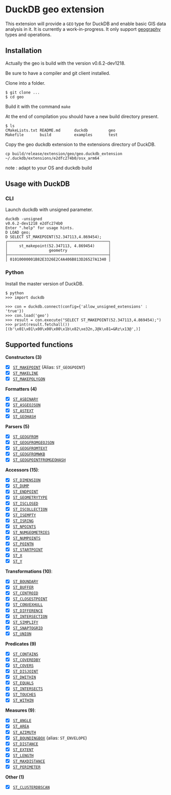 # DuckDB geo extension
This extension will provide a `GEO` type for DuckDB and enable basic GIS data analysis in it. It is currently a work-in-progress. 
It only support [geography](https://gis.stackexchange.com/questions/26082/what-is-the-difference-between-geometric-and-geographic-columns) types and operations.

## Installation


Actually the geo is build with the version v0.6.2-dev1218.

Be sure to have a compiler and git client installed.

Clone into a folder.
```
$ git clone ...
$ cd geo
```

Build it with the command `make`

At the end of compilation you should have a new build directory present.

```
$ ls
CMakeLists.txt README.md      duckdb         geo
Makefile       build          examples       test
```

Copy the geo duckdb extension to the extensions directory of DuckDB.

`cp build/release/extension/geo/geo.duckdb_extension ~/.duckdb/extensions/e2dfc274b0/osx_arm64`

note : adapt to your OS and duckdb build

## Usage with DuckDB

### CLI

Launch duckdb with unsigned parameter.

```
duckdb -unsigned
v0.6.2-dev1218 e2dfc274b0
Enter ".help" for usage hints.
D LOAD geo;
D SELECT ST_MAKEPOINT(52.347113,4.869454);
┌────────────────────────────────────────────┐
│     st_makepoint(52.347113, 4.869454)      │
│                  geometry                  │
├────────────────────────────────────────────┤
│ 01010000001B82E3326E2C4A406B813D26527A1340 │
```

### Python


Install the master version of DuckDB.

```
$ python
>>> import duckdb

>>> con = duckdb.connect(config={'allow_unsigned_extensions' : 'true'})
>>> con.load('geo')
>>> result = con.execute("SELECT ST_MAKEPOINT(52.347113,4.869454);")
>>> print(result.fetchall())
[(b'\x01\x01\x00\x00\x00\x1b\x82\xe32n,J@k\x81=&Rz\x13@',)]
```


## Supported functions

**Constructors (3)**
- [x] [`ST_MAKEPOINT`](https://cloud.google.com/bigquery/docs/reference/standard-sql/geography_functions#st_geogpoint)  (Alias: `ST_GEOGPOINT`)
- [x] [`ST_MAKELINE`](https://cloud.google.com/bigquery/docs/reference/standard-sql/geography_functions#st_makeline)  
- [x] [`ST_MAKEPOLYGON`](https://cloud.google.com/bigquery/docs/reference/standard-sql/geography_functions#st_makepolygon)  

**Formatters (4)**
- [x] [`ST_ASBINARY`](https://cloud.google.com/bigquery/docs/reference/standard-sql/geography_functions#st_asbinary)  
- [x] [`ST_ASGEOJSON`](https://cloud.google.com/bigquery/docs/reference/standard-sql/geography_functions#st_asgeojson)  
- [x] [`ST_ASTEXT`](https://cloud.google.com/bigquery/docs/reference/standard-sql/geography_functions#st_astext)  
- [x] [`ST_GEOHASH`](https://cloud.google.com/bigquery/docs/reference/standard-sql/geography_functions#st_geohash)

**Parsers (5)**
- [x] [`ST_GEOGFROM`](https://cloud.google.com/bigquery/docs/reference/standard-sql/geography_functions#st_geogfrom)  
- [x] [`ST_GEOGFROMGEOJSON`](https://cloud.google.com/bigquery/docs/reference/standard-sql/geography_functions#st_geogfromgeojson)  
- [x] [`ST_GEOGFROMTEXT`](https://cloud.google.com/bigquery/docs/reference/standard-sql/geography_functions#st_geogfromtext)  
- [x] [`ST_GEOGFROMWKB`](https://cloud.google.com/bigquery/docs/reference/standard-sql/geography_functions#st_geogfromwkb)  
- [x] [`ST_GEOGPOINTFROMGEOHASH`](https://cloud.google.com/bigquery/docs/reference/standard-sql/geography_functions#st_geogpointfromgeohash)

**Accessors (15)**:
- [x] [`ST_DIMENSION`](https://cloud.google.com/bigquery/docs/reference/standard-sql/geography_functions#st_dimension)  
- [x] [`ST_DUMP`](https://cloud.google.com/bigquery/docs/reference/standard-sql/geography_functions#st_dump)  
- [x] [`ST_ENDPOINT`](https://cloud.google.com/bigquery/docs/reference/standard-sql/geography_functions#st_endpoint)  
- [x] [`ST_GEOMETRYTYPE`](https://cloud.google.com/bigquery/docs/reference/standard-sql/geography_functions#st_geometrytype)  
- [x] [`ST_ISCLOSED`](https://cloud.google.com/bigquery/docs/reference/standard-sql/geography_functions#st_isclosed)  
- [x] [`ST_ISCOLLECTION`](https://cloud.google.com/bigquery/docs/reference/standard-sql/geography_functions#st_iscollection)  
- [x] [`ST_ISEMPTY`](https://cloud.google.com/bigquery/docs/reference/standard-sql/geography_functions#st_isempty)  
- [x] [`ST_ISRING`](https://cloud.google.com/bigquery/docs/reference/standard-sql/geography_functions#st_isring)  
- [x] [`ST_NPOINTS`](https://cloud.google.com/bigquery/docs/reference/standard-sql/geography_functions#st_npoints)  
- [x] [`ST_NUMGEOMETRIES`](https://cloud.google.com/bigquery/docs/reference/standard-sql/geography_functions#st_numgeometries)  
- [x] [`ST_NUMPOINTS`](https://cloud.google.com/bigquery/docs/reference/standard-sql/geography_functions#st_numpoints)  
- [x] [`ST_POINTN`](https://cloud.google.com/bigquery/docs/reference/standard-sql/geography_functions#st_pointn)  
- [x] [`ST_STARTPOINT`](https://cloud.google.com/bigquery/docs/reference/standard-sql/geography_functions#st_startpoint)  
- [x] [`ST_X`](https://cloud.google.com/bigquery/docs/reference/standard-sql/geography_functions#st_x)  
- [x] [`ST_Y`](https://cloud.google.com/bigquery/docs/reference/standard-sql/geography_functions#st_y)

**Transformations (10)**:
- [x] [`ST_BOUNDARY`](https://cloud.google.com/bigquery/docs/reference/standard-sql/geography_functions#st_boundary)  
- [x] [`ST_BUFFER`](https://cloud.google.com/bigquery/docs/reference/standard-sql/geography_functions#st_buffer)  
- [x] [`ST_CENTROID`](https://cloud.google.com/bigquery/docs/reference/standard-sql/geography_functions#st_centroid)  
- [x] [`ST_CLOSESTPOINT`](https://cloud.google.com/bigquery/docs/reference/standard-sql/geography_functions#st_closestpoint)  
- [x] [`ST_CONVEXHULL`](https://cloud.google.com/bigquery/docs/reference/standard-sql/geography_functions#st_convexhull)  
- [x] [`ST_DIFFERENCE`](https://cloud.google.com/bigquery/docs/reference/standard-sql/geography_functions#st_difference)  
- [x] [`ST_INTERSECTION`](https://cloud.google.com/bigquery/docs/reference/standard-sql/geography_functions#st_intersection)  
- [x] [`ST_SIMPLIFY`](https://cloud.google.com/bigquery/docs/reference/standard-sql/geography_functions#st_simplify)  
- [x] [`ST_SNAPTOGRID`](https://cloud.google.com/bigquery/docs/reference/standard-sql/geography_functions#st_snaptogrid)  
- [x] [`ST_UNION`](https://cloud.google.com/bigquery/docs/reference/standard-sql/geography_functions#st_union)  

**Predicates (9)**
- [x] [`ST_CONTAINS`](https://cloud.google.com/bigquery/docs/reference/standard-sql/geography_functions#st_contains)  
- [x] [`ST_COVEREDBY`](https://cloud.google.com/bigquery/docs/reference/standard-sql/geography_functions#st_coveredby)  
- [x] [`ST_COVERS`](https://cloud.google.com/bigquery/docs/reference/standard-sql/geography_functions#st_covers)  
- [x] [`ST_DISJOINT`](https://cloud.google.com/bigquery/docs/reference/standard-sql/geography_functions#st_disjoint)  
- [x] [`ST_DWITHIN`](https://cloud.google.com/bigquery/docs/reference/standard-sql/geography_functions#st_dwithin)  
- [x] [`ST_EQUALS`](https://cloud.google.com/bigquery/docs/reference/standard-sql/geography_functions#st_equals)  
- [x] [`ST_INTERSECTS`](https://cloud.google.com/bigquery/docs/reference/standard-sql/geography_functions#st_intersects)  
- [x] [`ST_TOUCHES`](https://cloud.google.com/bigquery/docs/reference/standard-sql/geography_functions#st_touches)  
- [x] [`ST_WITHIN`](https://cloud.google.com/bigquery/docs/reference/standard-sql/geography_functions#st_within)

**Measures (9)**:
- [x] [`ST_ANGLE`](https://cloud.google.com/bigquery/docs/reference/standard-sql/geography_functions#st_angle)  
- [x] [`ST_AREA`](https://cloud.google.com/bigquery/docs/reference/standard-sql/geography_functions#st_area)  
- [x] [`ST_AZIMUTH`](https://cloud.google.com/bigquery/docs/reference/standard-sql/geography_functions#st_azimuth)  
- [x] [`ST_BOUNDINGBOX`](https://cloud.google.com/bigquery/docs/reference/standard-sql/geography_functions#st_boundingbox)  (alias: `ST_ENVELOPE`)
- [x] [`ST_DISTANCE`](https://cloud.google.com/bigquery/docs/reference/standard-sql/geography_functions#st_distance)  
- [x] [`ST_EXTENT`](https://cloud.google.com/bigquery/docs/reference/standard-sql/geography_functions#st_extent)
- [x] [`ST_LENGTH`](https://cloud.google.com/bigquery/docs/reference/standard-sql/geography_functions#st_length)  
- [x] [`ST_MAXDISTANCE`](https://cloud.google.com/bigquery/docs/reference/standard-sql/geography_functions#st_maxdistance)  
- [x] [`ST_PERIMETER`](https://cloud.google.com/bigquery/docs/reference/standard-sql/geography_functions#st_perimeter)

**Other (1)**
- [x] [`ST_CLUSTERDBSCAN`](https://cloud.google.com/bigquery/docs/reference/standard-sql/geography_functions#st_clusterdbscan)
